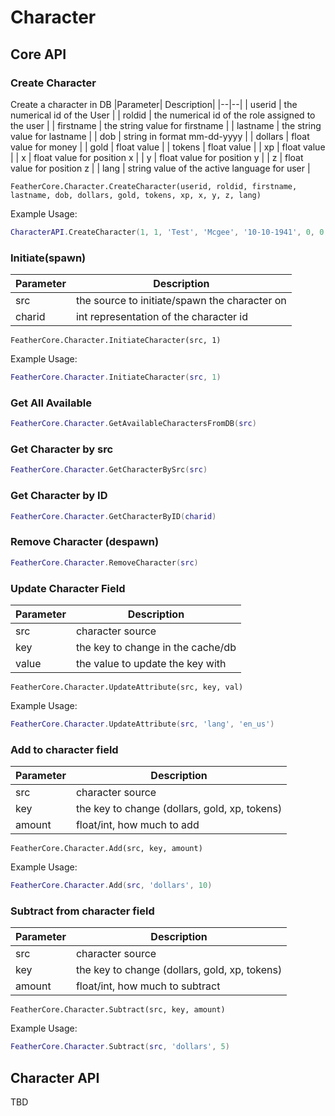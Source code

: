 # Character

## Core API <Badge type="tip" text="Server Side Only" />

### Create Character
Create a character in DB
|Parameter| Description|
|--|--|
| userid | the numerical id of the User |
| roldid | the numerical id of the role assigned to the user |
| firstname | the string value for firstname |
| lastname | the string value for lastname |
| dob | string in format mm-dd-yyyy |
| dollars | float value for money |
| gold | float value |
| tokens | float value |
| xp | float value |
| x | float value for position x |
| y | float value for position y |
| z | float value for position z |
| lang | string value of the active language for user |

`FeatherCore.Character.CreateCharacter(userid, roldid, firstname, lastname, dob, dollars, gold, tokens, xp, x, y, z, lang)` 
  
Example Usage:
```lua
CharacterAPI.CreateCharacter(1, 1, 'Test', 'Mcgee', '10-10-1941', 0, 0, 0, 0, 0, 0, 0, "en_us")
```

### Initiate(spawn)
|Parameter| Description|
|--|--|
| src | the source to initiate/spawn the character on |
| charid | int representation of the character id |

`FeatherCore.Character.InitiateCharacter(src, 1)`

Example Usage:
```lua
FeatherCore.Character.InitiateCharacter(src, 1)
```

### Get All Available
```lua
FeatherCore.Character.GetAvailableCharactersFromDB(src)
```

### Get Character by src

```lua
FeatherCore.Character.GetCharacterBySrc(src)
```

### Get Character by ID

```lua
FeatherCore.Character.GetCharacterByID(charid)
```

### Remove Character (despawn)

```lua
FeatherCore.Character.RemoveCharacter(src)
```

### Update Character Field
|Parameter| Description|
|--|--|
| src | character source |
| key | the key to change in the cache/db |
| value | the value to update the key with |

`FeatherCore.Character.UpdateAttribute(src, key, val)` 
  
Example Usage:
```lua
FeatherCore.Character.UpdateAttribute(src, 'lang', 'en_us')
```

### Add to character field
|Parameter| Description|
|--|--|
| src | character source |
| key | the key to change (dollars, gold, xp, tokens) |
| amount | float/int, how much to add |

`FeatherCore.Character.Add(src, key, amount)` 
  
Example Usage:
```lua
FeatherCore.Character.Add(src, 'dollars', 10)
```

### Subtract from character field
|Parameter| Description|
|--|--|
| src | character source |
| key | the key to change (dollars, gold, xp, tokens) |
| amount | float/int, how much to subtract |

`FeatherCore.Character.Subtract(src, key, amount)` 
  
Example Usage:
```lua
FeatherCore.Character.Subtract(src, 'dollars', 5)
```

## Character API
TBD